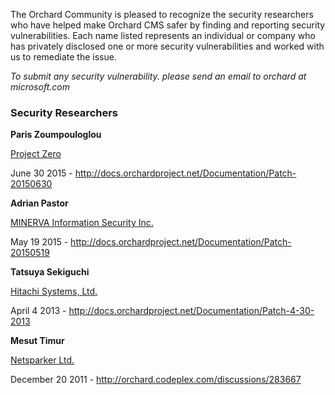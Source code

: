 
The Orchard Community is pleased to recognize the security researchers who have helped make Orchard CMS safer by finding and reporting security vulnerabilities. Each name listed represents an individual or company who has privately disclosed one or more security vulnerabilities and worked with us to remediate the issue.

_To submit any security vulnerability. please send an email to orchard at microsoft.com_

### Security Researchers

**Paris Zoumpouloglou**

[Project Zero](http://projectzero.gr/en/)

June 30 2015 - http://docs.orchardproject.net/Documentation/Patch-20150630

**Adrian Pastor**

[MINERVA Information Security Inc.](http://minerva-is.net)

May 19 2015 - http://docs.orchardproject.net/Documentation/Patch-20150519

**Tatsuya Sekiguchi**

[Hitachi Systems, Ltd.](http://www.hitachi-systems.com/eng/)

April 4 2013 - http://docs.orchardproject.net/Documentation/Patch-4-30-2013

**Mesut Timur**

[Netsparker Ltd.](https://www.netsparker.com/)

December 20 2011 - http://orchard.codeplex.com/discussions/283667
